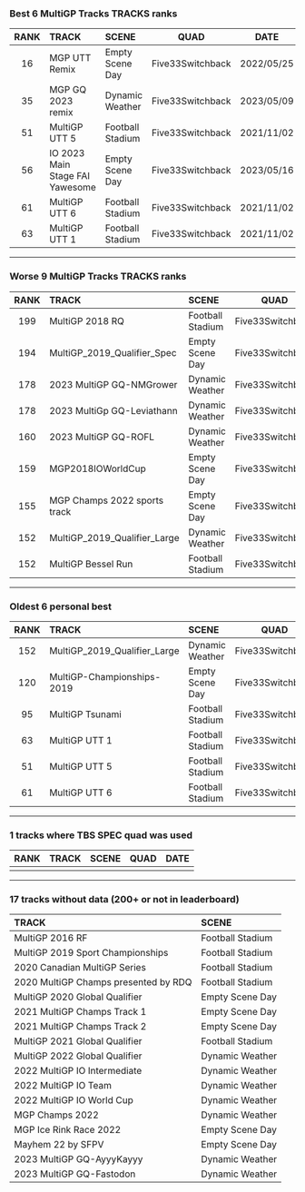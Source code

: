 ### Best 6 MultiGP Tracks TRACKS ranks
|RANK|TRACK|SCENE|QUAD|DATE|
|:---:|:---|:---|:---:|:---:|
|16|MGP UTT Remix|Empty Scene Day|Five33Switchback|2022/05/25|
|35|MGP GQ 2023 remix|Dynamic Weather|Five33Switchback|2023/05/09|
|51|MultiGP UTT 5|Football Stadium|Five33Switchback|2021/11/02|
|56|IO 2023 Main Stage FAI Yawesome|Empty Scene Day|Five33Switchback|2023/05/16|
|61|MultiGP UTT 6|Football Stadium|Five33Switchback|2021/11/02|
|63|MultiGP UTT 1|Football Stadium|Five33Switchback|2021/11/02|
---
### Worse 9 MultiGP Tracks TRACKS ranks
|RANK|TRACK|SCENE|QUAD|DATE|
|:---:|:---|:---|:---:|:---:|
|199|MultiGP 2018 RQ|Football Stadium|Five33Switchback|2022/01/24|
|194|MultiGP_2019_Qualifier_Spec|Empty Scene Day|Five33Switchback|2021/12/21|
|178|2023 MultiGP GQ-NMGrower|Dynamic Weather|Five33Switchback|2023/03/03|
|178|2023 MultiGp GQ-Leviathann|Dynamic Weather|Five33Switchback|2023/03/03|
|160|2023 MultiGP GQ-ROFL|Dynamic Weather|Five33Switchback|2023/03/03|
|159|MGP2018IOWorldCup|Empty Scene Day|Five33Switchback|2022/04/13|
|155|MGP Champs 2022 sports track|Empty Scene Day|Five33Switchback|2023/02/04|
|152|MultiGP_2019_Qualifier_Large|Dynamic Weather|Five33Switchback|2021/11/02|
|152|MultiGP Bessel Run|Football Stadium|Five33Switchback|2021/12/21|
---
### Oldest 6 personal best
|RANK|TRACK|SCENE|QUAD|DATE|
|:---:|:---|:---|:---:|:---:|
|152|MultiGP_2019_Qualifier_Large|Dynamic Weather|Five33Switchback|2021/11/02|
|120|MultiGP-Championships-2019|Empty Scene Day|Five33Switchback|2021/11/02|
|95|MultiGP Tsunami|Football Stadium|Five33Switchback|2021/11/02|
|63|MultiGP UTT 1|Football Stadium|Five33Switchback|2021/11/02|
|51|MultiGP UTT 5|Football Stadium|Five33Switchback|2021/11/02|
|61|MultiGP UTT 6|Football Stadium|Five33Switchback|2021/11/02|
---
### 1 tracks where TBS SPEC quad was used
|RANK|TRACK|SCENE|QUAD|DATE|
|:---:|:---|:---|:---:|:---:|
||||||
---
### 17 tracks without data (200+ or not in leaderboard)
|TRACK|SCENE|
|:---|:---|
|MultiGP 2016 RF|Football Stadium|
|MultiGP 2019 Sport Championships|Football Stadium|
|2020 Canadian MultiGP Series|Football Stadium|
|2020 MultiGP Champs presented by RDQ|Football Stadium|
|MultiGP 2020 Global Qualifier|Empty Scene Day|
|2021 MultiGP Champs Track 1|Empty Scene Day|
|2021 MultiGP Champs Track 2|Empty Scene Day|
|MultiGP 2021 Global Qualifier|Football Stadium|
|MultiGP 2022 Global Qualifier|Dynamic Weather|
|2022 MultiGP IO Intermediate|Dynamic Weather|
|2022 MultiGP IO Team|Dynamic Weather|
|2022 MultiGP IO World Cup|Dynamic Weather|
|MGP Champs 2022|Dynamic Weather|
|MGP Ice Rink Race 2022|Empty Scene Day|
|Mayhem 22 by SFPV|Empty Scene Day|
|2023 MultiGP GQ-AyyyKayyy|Dynamic Weather|
|2023 MultiGP GQ-Fastodon|Dynamic Weather|
